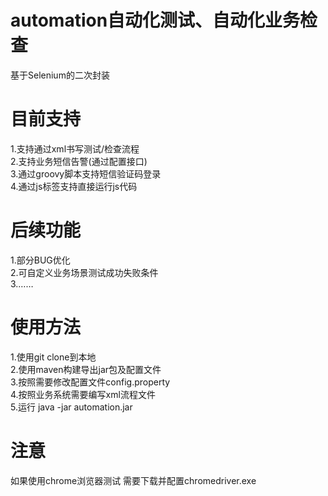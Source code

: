 # automation自动化测试、自动化业务检查
基于Selenium的二次封装  

# 目前支持
1.支持通过xml书写测试/检查流程  
2.支持业务短信告警(通过配置接口)  
3.通过groovy脚本支持短信验证码登录  
4.通过js标签支持直接运行js代码

# 后续功能
1.部分BUG优化  
2.可自定义业务场景测试成功失败条件  
3.……

# 使用方法
1.使用git clone到本地  
2.使用maven构建导出jar包及配置文件  
3.按照需要修改配置文件config.property  
4.按照业务系统需要编写xml流程文件  
5.运行 java -jar automation.jar  

# 注意
如果使用chrome浏览器测试 需要下载并配置chromedriver.exe  
